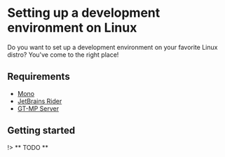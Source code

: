 # Setting up a development environment on Linux
Do you want to set up a development environment on your favorite Linux distro? You've come to the right place!

## Requirements
  * [Mono](http://www.mono-project.com/download/#download-lin)
  * [JetBrains Rider](https://www.jetbrains.com/rider/)
  * [GT-MP Server](https://gt-mp.net/download/)
  
## Getting started
  !> ** TODO **
